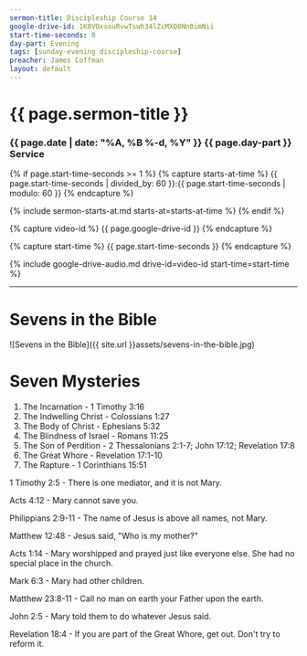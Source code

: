 ```yaml
---
sermon-title: Discipleship Course 14
google-drive-id: 1K0VOxsouRvwTswh34lZcMXQ8Nn0imNii
start-time-seconds: 0
day-part: Evening
tags: [sunday-evening discipleship-course]
preacher: James Coffman
layout: default
---
```


# {{ page.sermon-title }}

### {{ page.date | date: "%A, %B %-d, %Y" }} {{ page.day-part }} Service

{% if page.start-time-seconds >= 1 %}
{% capture starts-at-time %}
{{ page.start-time-seconds | divided_by: 60 }}:{{ page.start-time-seconds | modulo: 60 }}
{% endcapture %}

{% include sermon-starts-at.md starts-at=starts-at-time %}
{% endif %}

{% capture video-id %}
{{ page.google-drive-id }}
{% endcapture %}

{% capture start-time %}
{{ page.start-time-seconds }}
{% endcapture %}

{% include google-drive-audio.md drive-id=video-id start-time=start-time %}

***

# Sevens in the Bible
![Sevens in the Bible]({{ site.url }}assets/sevens-in-the-bible.jpg)

# Seven Mysteries

1. The Incarnation - 1 Timothy 3:16
2. The Indwelling Christ - Colossians 1:27
3. The Body of Christ - Ephesians 5:32
4. The Blindness of Israel - Romans 11:25
5. The Son of Perdition - 2 Thessalonians 2:1-7; John 17:12; Revelation 17:8
6. The Great Whore - Revelation 17:1-10
7. The Rapture - 1 Corinthians 15:51

1 Timothy 2:5 - There is one mediator, and it is not Mary.

Acts 4:12 - Mary cannot save you.

Philippians 2:9-11 - The name of Jesus is above all names, not Mary.

Matthew 12:48 - Jesus said, "Who is my mother?"

Acts 1:14 - Mary worshipped and prayed just like everyone else. She had no special place in the church.

Mark 6:3 - Mary had other children.

Matthew 23:8-11 - Call no man on earth your Father upon the earth.

John 2:5 - Mary told them to do whatever Jesus said.

Revelation 18:4 - If you are part of the Great Whore, get out. Don't try to reform it.